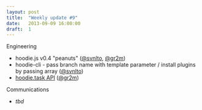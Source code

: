 ```yaml
---
layout: post
title:  "Weekly update #9"
date:   2013-09-09 16:00:00
draft:  1
---
```


Engineering

* hoodie.js v0.4 "peanuts" ([@svnlto](https://github.com/svnlto), [@gr2m](https://github.com/gr2m))
* hoodie-cli - pass branch name with template parameter / install plugins by passing array  ([@svnlto](https://github.com/svnlto))
* [hoodie.task API](https://github.com/hoodiehq/hoodie.js/pull/137) ([@gr2m](https://github.com/gr2m))

Communications

* _tbd_
